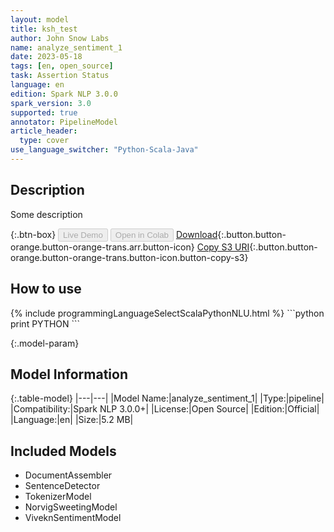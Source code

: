 ```yaml
---
layout: model
title: ksh_test
author: John Snow Labs
name: analyze_sentiment_1
date: 2023-05-18
tags: [en, open_source]
task: Assertion Status
language: en
edition: Spark NLP 3.0.0
spark_version: 3.0
supported: true
annotator: PipelineModel
article_header:
  type: cover
use_language_switcher: "Python-Scala-Java"
---
```


## Description

Some description

{:.btn-box}
<button class="button button-orange" disabled>Live Demo</button>
<button class="button button-orange" disabled>Open in Colab</button>
[Download](https://s3.amazonaws.com/auxdata.johnsnowlabs.com/public/models/analyze_sentiment_1_en_3.0.0_3.0_1684410472733.zip){:.button.button-orange.button-orange-trans.arr.button-icon}
[Copy S3 URI](s3://auxdata.johnsnowlabs.com/public/models/analyze_sentiment_1_en_3.0.0_3.0_1684410472733.zip){:.button.button-orange.button-orange-trans.button-icon.button-copy-s3}

## How to use



<div class="tabs-box" markdown="1">
{% include programmingLanguageSelectScalaPythonNLU.html %}
```python
print PYTHON
```

</div>

{:.model-param}
## Model Information

{:.table-model}
|---|---|
|Model Name:|analyze_sentiment_1|
|Type:|pipeline|
|Compatibility:|Spark NLP 3.0.0+|
|License:|Open Source|
|Edition:|Official|
|Language:|en|
|Size:|5.2 MB|

## Included Models

- DocumentAssembler
- SentenceDetector
- TokenizerModel
- NorvigSweetingModel
- ViveknSentimentModel